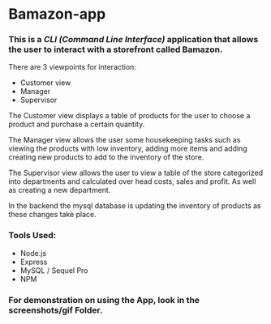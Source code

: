 # Bamazon-app

### This is a *CLI (Command Line Interface)* application that allows the user to interact with a storefront called **Bamazon**.

There are 3 viewpoints for interaction:
* Customer view
* Manager
* Supervisor

The Customer view displays a table of products for the user to choose a product and purchase a certain quantity.

The Manager view allows the user some housekeeping tasks such as viewing the products with low inventory, adding more items and adding creating new products to add to the inventory of the store.

The Supervisor view allows the user to view a table of the store categorized into departments and calculated over head costs, sales and profit. As well as creating a new department.

In the backend the mysql database is updating the inventory of products as these changes take place.

### Tools Used:
* Node.js
* Express
* MySQL / Sequel Pro
* NPM 

### For demonstration on using the App, look in the screenshots/gif Folder.
